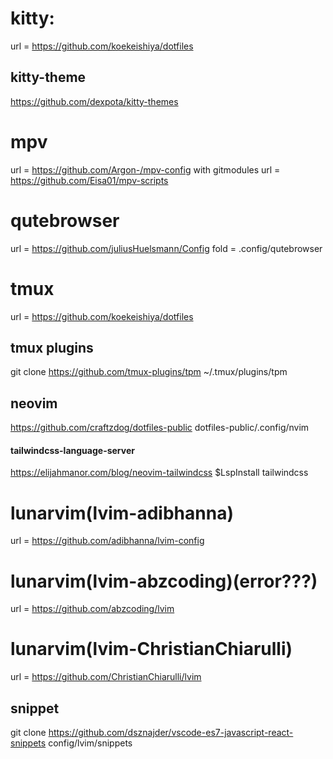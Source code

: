 # kitty:
  url = https://github.com/koekeishiya/dotfiles
## kitty-theme
  https://github.com/dexpota/kitty-themes

# mpv
  url = https://github.com/Argon-/mpv-config with gitmodules
  url = https://github.com/Eisa01/mpv-scripts

# qutebrowser
  url = https://github.com/juliusHuelsmann/Config 
  fold = .config/qutebrowser

# tmux
  url = https://github.com/koekeishiya/dotfiles

## tmux plugins
  git clone https://github.com/tmux-plugins/tpm ~/.tmux/plugins/tpm

## neovim
  https://github.com/craftzdog/dotfiles-public
  dotfiles-public/.config/nvim
#### tailwindcss-language-server
  https://elijahmanor.com/blog/neovim-tailwindcss
  $LspInstall tailwindcss

# lunarvim(lvim-adibhanna)
  url = https://github.com/adibhanna/lvim-config

# lunarvim(lvim-abzcoding)(error???)
  url = https://github.com/abzcoding/lvim

# lunarvim(lvim-ChristianChiarulli)
  url = https://github.com/ChristianChiarulli/lvim

## snippet
  git clone https://github.com/dsznajder/vscode-es7-javascript-react-snippets config/lvim/snippets


  